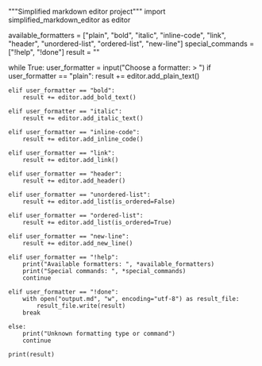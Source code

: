 """Simplified markdown editor project"""
import simplified_markdown_editor as editor

available_formatters = ["plain", "bold", "italic", "inline-code", "link",
                        "header", "unordered-list", "ordered-list", "new-line"]
special_commands = ["!help", "!done"]
result = ""

while True:
    user_formatter = input("Choose a formatter: > ")
    if user_formatter == "plain":
        result += editor.add_plain_text()

    elif user_formatter == "bold":
        result += editor.add_bold_text()

    elif user_formatter == "italic":
        result += editor.add_italic_text()

    elif user_formatter == "inline-code":
        result += editor.add_inline_code()

    elif user_formatter == "link":
        result += editor.add_link()

    elif user_formatter == "header":
        result += editor.add_header()

    elif user_formatter == "unordered-list":
        result += editor.add_list(is_ordered=False)

    elif user_formatter == "ordered-list":
        result += editor.add_list(is_ordered=True)

    elif user_formatter == "new-line":
        result += editor.add_new_line()

    elif user_formatter == "!help":
        print("Available formatters: ", *available_formatters)
        print("Special commands: ", *special_commands)
        continue

    elif user_formatter == "!done":
        with open("output.md", "w", encoding="utf-8") as result_file:
            result_file.write(result)
        break

    else:
        print("Unknown formatting type or command")
        continue

    print(result)
